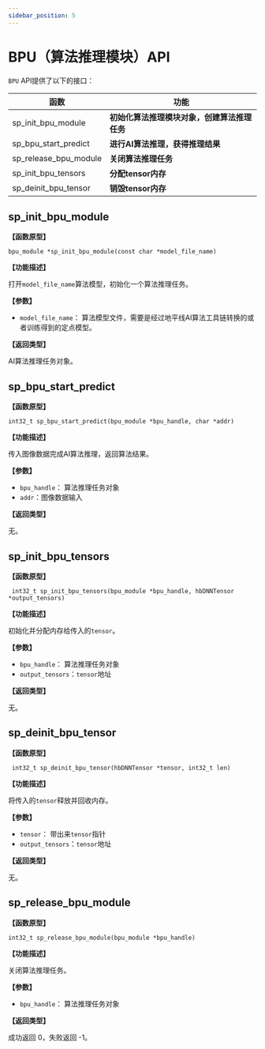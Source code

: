 ```yaml
---
sidebar_position: 5
---
```


# BPU（算法推理模块）API

`BPU` API提供了以下的接口：

| 函数 | 功能 |
| ---- | ----- |
| sp_init_bpu_module | **初始化算法推理模块对象，创建算法推理任务** |
| sp_bpu_start_predict | **进行AI算法推理，获得推理结果** |
| sp_release_bpu_module | **关闭算法推理任务** |
| sp_init_bpu_tensors | **分配tensor内存** |
| sp_deinit_bpu_tensor | **销毁tensor内存** |


## sp_init_bpu_module  

**【函数原型】**  

`bpu_module *sp_init_bpu_module(const char *model_file_name)`

**【功能描述】**  

打开`model_file_name`算法模型，初始化一个算法推理任务。

**【参数】**

- `model_file_name`： 算法模型文件，需要是经过地平线AI算法工具链转换的或者训练得到的定点模型。

**【返回类型】** 

AI算法推理任务对象。

## sp_bpu_start_predict  

**【函数原型】**  

`int32_t sp_bpu_start_predict(bpu_module *bpu_handle, char *addr)`

**【功能描述】**  

传入图像数据完成AI算法推理，返回算法结果。

**【参数】**

- `bpu_handle`： 算法推理任务对象
- `addr`：图像数据输入

**【返回类型】** 

无。

## sp_init_bpu_tensors 

**【函数原型】**  

` int32_t sp_init_bpu_tensors(bpu_module *bpu_handle, hbDNNTensor *output_tensors)`

**【功能描述】**  

初始化并分配内存给传入的`tensor`。

**【参数】**

- `bpu_handle`： 算法推理任务对象
- `output_tensors`：`tensor`地址

**【返回类型】** 

无。

## sp_deinit_bpu_tensor 

**【函数原型】**  

` int32_t sp_deinit_bpu_tensor(hbDNNTensor *tensor, int32_t len)`

**【功能描述】**  

将传入的`tensor`释放并回收内存。

**【参数】**

- `tensor`： 带出来`tensor`指针
- `output_tensors`：`tensor`地址

**【返回类型】** 

无。


## sp_release_bpu_module  

**【函数原型】**  

`int32_t sp_release_bpu_module(bpu_module *bpu_handle)`

**【功能描述】**  

关闭算法推理任务。

**【参数】**

- `bpu_handle`： 算法推理任务对象

**【返回类型】** 

成功返回 0，失败返回 -1。
